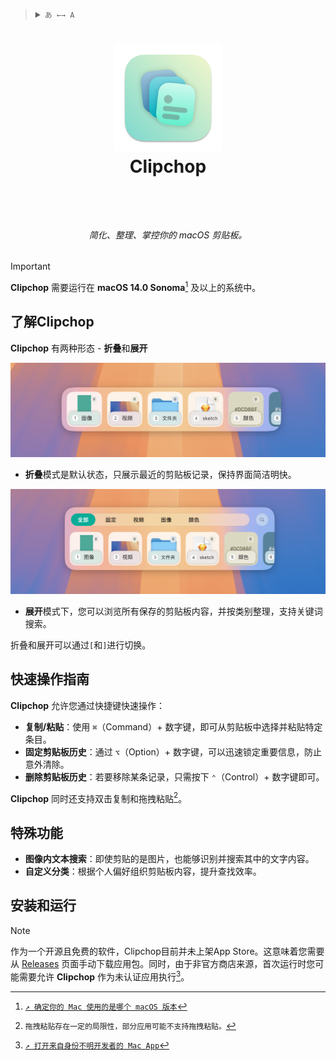 <blockquote>
  <details>
    <summary>
      <code>あ ←→ A</code>
    </summary>
    <!--Head-->
    &emsp;&ensp;<sub><b>Clipchop</b>支持以下语言。<a href="/Docs/ADD_A_LOCALIZATION.md"><code>↗ 添加一种语言</code></a></sub>
    <br />
    <!--Body-->
    <br />
    &emsp;&ensp;<a href="/README.md">English</a>
    <br />
    &emsp;&ensp;简体中文
  </details>
</blockquote>

# <p align="center"><img width="172" src="/Clipchop/Assets.xcassets/AppIcon/AppIcon-Stable.appiconset/icon_512x512%402x.png?raw=true" /><br />Clipchop</p><br />

###### <p align="center">简化、整理、掌控你的 macOS 剪贴板。</p>

> [!IMPORTANT] 
> **Clipchop** 需要运行在 **macOS 14.0 Sonoma**[^check_your_macos_version] 及以上的系统中。

[^check_your_macos_version]: [`↗ 确定你的 Mac 使用的是哪个 macOS 版本`](https://support.apple.com/zh-cn/HT201260)

## 了解Clipchop

**Clipchop** 有两种形态 - **折叠**和**展开**

<div align="center">
  <img width="750" src="/Docs/Contents/简体中文/Overview.png?raw=true" />
</div>

- **折叠**模式是默认状态，只展示最近的剪贴板记录，保持界面简洁明快。

<div align="center">
  <img width="750" src="/Docs/Contents/简体中文/Overview2.png?raw=true" />
</div>

- **展开**模式下，您可以浏览所有保存的剪贴板内容，并按类别整理，支持关键词搜索。

折叠和展开可以通过`[`和`]`进行切换。

## 快速操作指南

**Clipchop** 允许您通过快捷键快速操作：

- **复制/粘贴**：使用 `⌘`（Command）+ 数字键，即可从剪贴板中选择并粘贴特定条目。
- **固定剪贴板历史**：通过 `⌥`（Option）+ 数字键，可以迅速锁定重要信息，防止意外清除。
- **删除剪贴板历史**：若要移除某条记录，只需按下 `⌃`（Control）+ 数字键即可。

**Clipchop** 同时还支持双击复制和拖拽粘贴[^drag_copy]。

[^drag_copy]: `拖拽粘贴存在一定的局限性，部分应用可能不支持拖拽粘贴。`

## 特殊功能

- **图像内文本搜索**：即使剪贴的是图片，也能够识别并搜索其中的文字内容。
- **自定义分类**：根据个人偏好组织剪贴板内容，提升查找效率。

## 安装和运行

> [!NOTE]
> 作为一个开源且免费的软件，Clipchop目前并未上架App Store。这意味着您需要从 [Releases](https://github.com/Cement-Labs/Clipchop/releases) 页面手动下载应用包。同时，由于非官方商店来源，首次运行时您可能需要允许 **Clipchop** 作为未认证应用执行[^open_as_unidentified]。

[^open_as_unidentified]: [`↗ 打开来自身份不明开发者的 Mac App`](https://support.apple.com/zh-cn/guide/mac-help/mh40616/mac)


